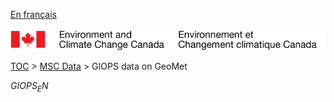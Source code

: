 [En français](geomet-giops_fr.md)

![ECCC logo](../../img_eccc-logo.png)

[TOC](../../readme_en.md) > [MSC Data](../readme_en.md) > GIOPS data on GeoMet


$GIOPS_EN$
